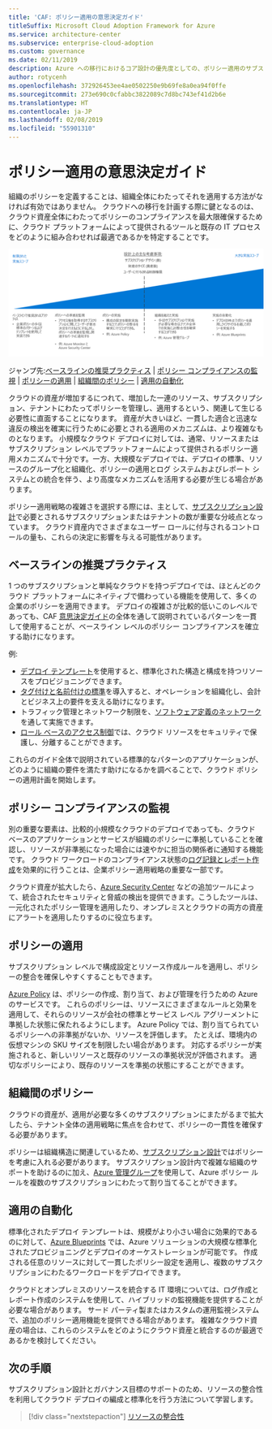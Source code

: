 ```yaml
---
title: 'CAF: ポリシー適用の意思決定ガイド'
titleSuffix: Microsoft Cloud Adoption Framework for Azure
ms.service: architecture-center
ms.subservice: enterprise-cloud-adoption
ms.custom: governance
ms.date: 02/11/2019
description: Azure への移行におけるコア設計の優先度としての、ポリシー適用のサブスクリプションについて説明します。
author: rotycenh
ms.openlocfilehash: 372926453ee4ae0502250e9b69fe8a0ea94f0ffe
ms.sourcegitcommit: 273e690c0cfabbc3822089c7d8bc743ef41d2b6e
ms.translationtype: HT
ms.contentlocale: ja-JP
ms.lasthandoff: 02/08/2019
ms.locfileid: "55901310"
---
```

# <a name="policy-enforcement-decision-guide"></a>ポリシー適用の意思決定ガイド

組織のポリシーを定義することは、組織全体にわたってそれを適用する方法がなければ有効ではありません。 クラウドへの移行を計画する際に鍵となるのは、クラウド資産全体にわたってポリシーのコンプライアンスを最大限確保するために、クラウド プラットフォームによって提供されるツールと既存の IT プロセスをどのように組み合わせれば最適であるかを特定することです。

![複雑さが最小から最大までのポリシー適用オプションを表した図 (対応するジャンプ リンクを下に掲載)](../../_images/discovery-guides/discovery-guide-policy-enforcement.png)

ジャンプ先:[ベースラインの推奨プラクティス](#baseline-recommended-practices) | [ポリシー コンプライアンスの監視](#policy-compliance-monitoring) | [ポリシーの適用](#policy-enforcement) | [組織間のポリシー](#cross-organization-policy) | [適用の自動化](#automated-enforcement)

クラウドの資産が増加するにつれて、増加した一連のリソース、サブスクリプション、テナントにわたってポリシーを管理し、適用するという、関連して生じる必要性に直面することになります。 資産が大きいほど、一貫した適合と迅速な違反の検出を確実に行うために必要とされる適用のメカニズムは、より複雑なものとなります。 小規模なクラウド デプロイに対しては、通常、リソースまたはサブスクリプション レベルでプラットフォームによって提供されるポリシー適用メカニズムで十分です。一方、大規模なデプロイでは、デプロイの標準、リソースのグループ化と組織化、ポリシーの適用とログ システムおよびレポート システムとの統合を伴う、より高度なメカニズムを活用する必要が生じる場合があります。

ポリシー適用戦略の複雑さを選択する際には、主として、[サブスクリプション設計](../subscriptions/overview.md)で必要とされるサブスクリプションまたはテナントの数が重要な分岐点となっています。 クラウド資産内でさまざまなユーザー ロールに付与されるコントロールの量も、これらの決定に影響を与える可能性があります。

## <a name="baseline-recommended-practices"></a>ベースラインの推奨プラクティス

1 つのサブスクリプションと単純なクラウドを持つデプロイでは、ほとんどのクラウド プラットフォームにネイティブで備わっている機能を使用して、多くの企業のポリシーを適用できます。 デプロイの複雑さが比較的低いこのレベルであっても、CAF [意思決定ガイド](../overview.md)の全体を通して説明されているパターンを一貫して使用することが、ベースライン レベルのポリシー コンプライアンスを確立する助けになります。

例: 

- [デプロイ テンプレート](../resource-consistency/overview.md)を使用すると、標準化された構造と構成を持つリソースをプロビジョニングできます。
- [タグ付けと名前付けの標準](../resource-tagging/overview.md)を導入すると、オペレーションを組織化し、会計とビジネス上の要件を支える助けになります。
- トラフィック管理とネットワーク制限を、[ソフトウェア定義のネットワーク](../software-defined-network/overview.md)を通して実施できます。
- [ロール ベースのアクセス制御](../identity/overview.md)では、クラウド リソースをセキュリティで保護し、分離することができます。

これらのガイド全体で説明されている標準的なパターンのアプリケーションが、どのように組織の要件を満たす助けになるかを調べることで、クラウド ポリシーの適用計画を開始します。

## <a name="policy-compliance-monitoring"></a>ポリシー コンプライアンスの監視

別の重要な要素は、比較的小規模なクラウドのデプロイであっても、クラウド ベースのアプリケーションとサービスが組織のポリシーに準拠していることを確認し、リソースが非準拠になった場合には速やかに担当の関係者に通知する機能です。 クラウド ワークロードのコンプライアンス状態の[ログ記録とレポート作成](../log-and-report/overview.md)を効果的に行うことは、企業ポリシー適用戦略の重要な一部です。

クラウド資産が拡大したら、[Azure Security Center](/azure/security-center/) などの追加ツールによって、統合されたセキュリティと脅威の検出を提供できます。こうしたツールは、一元化されたポリシー管理を適用したり、オンプレミスとクラウドの両方の資産にアラートを適用したりするのに役立ちます。

## <a name="policy-enforcement"></a>ポリシーの適用

サブスクリプション レベルで構成設定とリソース作成ルールを適用し、ポリシーの整合を確保しやすくすることもできます。

[Azure Policy](/azure/governance/policy/overview) は、ポリシーの作成、割り当て、および管理を行うための Azure のサービスです。 これらのポリシーは、リソースにさまざまなルールと効果を適用して、それらのリソースが会社の標準とサービス レベル アグリーメントに準拠した状態に保たれるようにします。 Azure Policy では、割り当てられているポリシーへの非準拠がないか、リソースを評価します。 たとえば、環境内の仮想マシンの SKU サイズを制限したい場合があります。 対応するポリシーが実施されると、新しいリソースと既存のリソースの準拠状況が評価されます。 適切なポリシーにより、既存のリソースを準拠の状態にすることができます。

## <a name="cross-organization-policy"></a>組織間のポリシー

クラウドの資産が、適用が必要な多くのサブスクリプションにまたがるまで拡大したら、テナント全体の適用戦略に焦点を合わせて、ポリシーの一貫性を確保する必要があります。

ポリシーは組織構造に関連しているため、[サブスクリプション設計](../subscriptions/overview.md)ではポリシーを考慮に入れる必要があります。 サブスクリプション設計内で複雑な組織のサポートを助けるのに加え、[Azure 管理グループ](../subscriptions/overview.md#management-groups)を使用して、Azure ポリシー ルールを複数のサブスクリプションにわたって割り当てることができます。

## <a name="automated-enforcement"></a>適用の自動化

標準化されたデプロイ テンプレートは、規模がより小さい場合に効果的であるのに対して、[Azure Blueprints](/azure/governance/blueprints/overview) では、Azure ソリューションの大規模な標準化されたプロビジョニングとデプロイのオーケストレーションが可能です。 作成される任意のリソースに対して一貫したポリシー設定を適用し、複数のサブスクリプションにわたるワークロードをデプロイできます。

クラウドとオンプレミスのリソースを統合する IT 環境については、ログ作成とレポート作成のシステムを使用して、ハイブリッドの監視機能を提供することが必要な場合があります。 サード パーティ製またはカスタムの運用監視システムで、追加のポリシー適用機能を提供できる場合があります。 複雑なクラウド資産の場合は、これらのシステムをどのようにクラウド資産と統合するのが最適であるかを検討してください。

## <a name="next-steps"></a>次の手順

サブスクリプション設計とガバナンス目標のサポートのため、リソースの整合性を利用してクラウド デプロイの編成と標準化を行う方法について学習します。

> [!div class="nextstepaction"]
> [リソースの整合性](../resource-consistency/overview.md)
